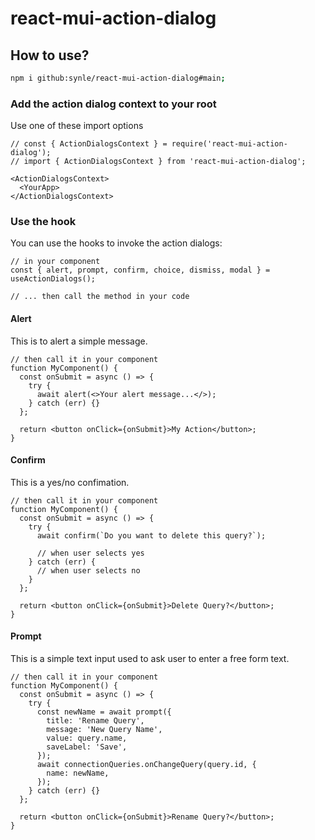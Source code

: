 # react-mui-action-dialog

## How to use?

```bash
npm i github:synle/react-mui-action-dialog#main;
```

### Add the action dialog context to your root

Use one of these import options

```tsx
// const { ActionDialogsContext } = require('react-mui-action-dialog');
// import { ActionDialogsContext } from 'react-mui-action-dialog';
```

```tsx
<ActionDialogsContext>
  <YourApp>
</ActionDialogsContext>
```

### Use the hook

You can use the hooks to invoke the action dialogs:

```tsx
// in your component
const { alert, prompt, confirm, choice, dismiss, modal } = useActionDialogs();

// ... then call the method in your code
```

#### Alert

This is to alert a simple message.

```tsx
// then call it in your component
function MyComponent() {
  const onSubmit = async () => {
    try {
      await alert(<>Your alert message...</>);
    } catch (err) {}
  };

  return <button onClick={onSubmit}>My Action</button>;
}
```

#### Confirm

This is a yes/no confimation.

```tsx
// then call it in your component
function MyComponent() {
  const onSubmit = async () => {
    try {
      await confirm(`Do you want to delete this query?`);

      // when user selects yes
    } catch (err) {
      // when user selects no
    }
  };

  return <button onClick={onSubmit}>Delete Query?</button>;
}
```

#### Prompt

This is a simple text input used to ask user to enter a free form text.

```tsx
// then call it in your component
function MyComponent() {
  const onSubmit = async () => {
    try {
      const newName = await prompt({
        title: 'Rename Query',
        message: 'New Query Name',
        value: query.name,
        saveLabel: 'Save',
      });
      await connectionQueries.onChangeQuery(query.id, {
        name: newName,
      });
    } catch (err) {}
  };

  return <button onClick={onSubmit}>Rename Query?</button>;
}
```
